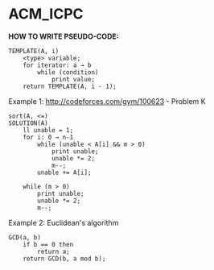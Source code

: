 # ACM_ICPC

**HOW TO WRITE PSEUDO-CODE:**

```
TEMPLATE(A, i)
	<type> variable;
	for iterator: a → b
		while (condition)
			print value;
	return TEMPLATE(A, i - 1);
```

Example 1: 
http://codeforces.com/gym/100623 - Problem K
```
sort(A, <=)
SOLUTION(A)
    ll unable = 1;
    for i: 0 → n-1
        while (unable < A[i] && m > 0)
            print unable;
            unable *= 2;
            m--;
        unable += A[i];

    while (m > 0)
        print unable;
        unable *= 2;
        m--;
```

Example 2: 
Euclidean's algorithm
```
GCD(a, b)
	if b == 0 then
		return a;
	return GCD(b, a mod b);
```
